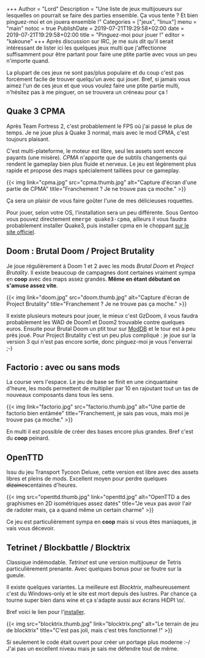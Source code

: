 +++
Author = "Lord"
Description = "Une liste de jeux multijoueurs sur lesquelles on pourrait se faire des parties ensemble. Ça vous tente ? Et bien pinguez-moi et on jouera ensemble !"
Categories = ["jeux", "linux"]
menu = "main"
notoc = true
PublishDate = 2019-07-21T19:29:58+02:00
date = 2019-07-21T19:29:58+02:00
title = "Pinguez-moi pour jouer !"
editor = "kakoune"
+++
Après discussion sur IRC, je me suis dit qu'il serait intéressant de lister ici les quelques jeux multi que j'affectionne suffisamment pour être partant pour faire une ptite partie avec vous un peu n'importe quand.

La plupart de ces jeux ne sont pas/plus populaire et du coup c'est pas forcément facile de trouver quelqu'un avec qui jouer.
Bref, si jamais vous aimez  l'un de ces jeux et que vous voulez faire une ptite partie multi, n'hésitez pas à me pinguer, on se trouvera un créneau pour ça !

## Quake 3 CPMA
Après Team Fortress 2, c'est probablement le FPS où j'ai passé le plus de temps.
Je ne joue plus à Quake 3 normal, mais avec le mod CPMA, c'est toujours plaisant.

C'est multi-plateforme, le moteur est libre, seul les assets sont encore payants (une misère).
*CPMA* n'apporte que de subtils changements qui rendent le gameplay bien plus fluide et nerveux.
Le jeu est légèrement plus rapide et propose des maps spécialement taillées pour ce gameplay.

{{< img link="cpma.jpg" src="cpma.thumb.jpg" alt="Capture d'écran d'une partie de CPMA" title="Franchement ? Je ne trouve pas ça moche." >}}

Ça sera un plaisir de vous faire goûter l'une de mes délicieuses roquettes.

Pour jouer, selon votre OS, l'installation sera un peu différente.
Sous Gentoo vous pouvez directement <samp>emerge quake3-cpma</samp>, ailleurs il vous faudra probablement installer Quake3, puis installer cpma en le choppant [sur le site officiel](https://playmorepromode.com/).


## Doom : Brutal Doom / Project Brutality
Je joue régulièrement à Doom 1 et 2 avec les mods *Brutal Doom* et *Project Brutality*.
Il existe beaucoup de campagnes dont certaines vraiment sympa en **coop** avec des maps assez grandes.
**Même en étant débutant on s'amuse assez vite**.

{{< img link="doom.jpg" src="doom.thumb.jpg" alt="Capture d'écran de Project Brutality" title="Franchement ? Je ne trouve pas ça moche." >}}

Il existe plusieurs moteurs pour jouer, le mieux c'est GzDoom, il vous faudra probablement les WAD de Doom1 et Doom2 trouvable contre quelques euros.
Ensuite pour Brutal Doom un ptit tour sur [ModDB](https://www.moddb.com/mods/brutal-doom) et le tour est à peu près joué.
Pour Project Brutality c'est un peu plus compliqué : je joue sur la version 3 qui n'est pas encore sortie, donc pinguez-moi je vous l'enverrai ;-)


## Factorio : avec ou sans mods
La course vers l'espace.
Le jeu de base se finit en une cinquantaine d'heure, les mods permettent de multiplier par 10 en rajoutant tout un tas de nouveaux composants dans tous les sens.

{{< img link="factorio.jpg" src="factorio.thumb.jpg" alt="Une partie de factorio bien entâmée" title="Franchement, je sais pas vous, mais moi je trouve pas ça moche." >}}

En multi il est possible de créer des bases encore plus grandes.
Bref c'est du **coop** peinard.

## OpenTTD
Issu du jeu Transport Tycoon Deluxe, cette version est libre avec des assets libres et pleins de mods.
Excellent moyen pour perdre quelques ~~dizaines~~centaines d'heures.

{{< img src="openttd.thumb.jpg" link="openttd.jpg" alt="OpenTTD a des graphismes en 2D isométriques assez datés" title="Je veux pas avoir l'air de radoter mais, ça a quand même un certain charme" >}}

Ce jeu est particulièrement sympa en **coop** mais si vous êtes maniaques, je vais vous décevoir.

## Tetrinet / Blockbattle / Blocktrix
Classique indémodable.
*Tetrinet* est une version multijoueur de Tetris particulièrement prenante.
Avec quelques bonus pour se foutre sur la gueule.

Il existe quelques variantes.
La meilleure est *Blocktrix*, malheureusement c'est du Windows-only et le site est mort depuis des lustres.
Par chance ça tourne super bien dans wine et ça s'adapte aussi aux écrans HiDPI \o/.

Bref voici le lien pour l'[installer](btrix100.exe).

{{< img src="blocktrix.thumb.jpg" link="blocktrix.png" alt="Le terrain de jeu de blocktrix" title="C'est pas joli, mais c'est très fonctionnel !" >}}

Si seulement le code était ouvert pour créer un portage plus moderne :-/
J'ai pas un excellent niveau mais je sais me défendre tout de même.
